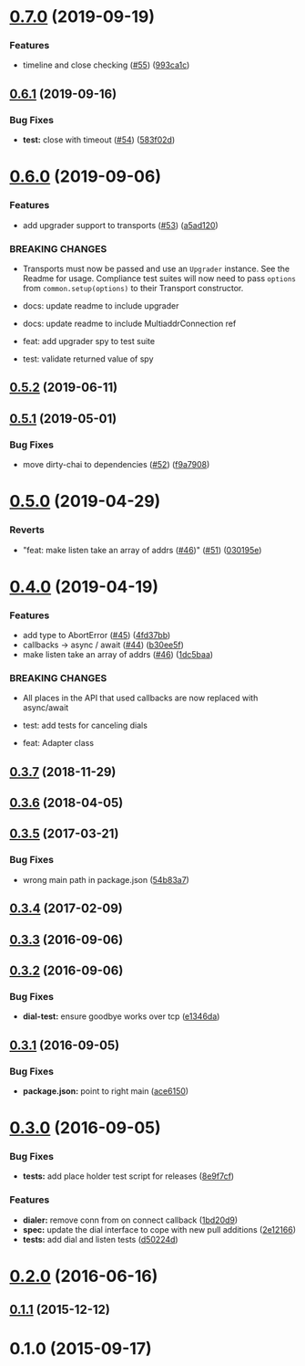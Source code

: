 <a name="0.7.0"></a>
# [0.7.0](https://github.com/libp2p/interface-transport/compare/v0.6.1...v0.7.0) (2019-09-19)


### Features

* timeline and close checking ([#55](https://github.com/libp2p/interface-transport/issues/55)) ([993ca1c](https://github.com/libp2p/interface-transport/commit/993ca1c))



<a name="0.6.1"></a>
## [0.6.1](https://github.com/libp2p/interface-transport/compare/v0.6.0...v0.6.1) (2019-09-16)


### Bug Fixes

* **test:** close with timeout ([#54](https://github.com/libp2p/interface-transport/issues/54)) ([583f02d](https://github.com/libp2p/interface-transport/commit/583f02d))



<a name="0.6.0"></a>
# [0.6.0](https://github.com/libp2p/interface-transport/compare/v0.5.2...v0.6.0) (2019-09-06)


### Features

* add upgrader support to transports ([#53](https://github.com/libp2p/interface-transport/issues/53)) ([a5ad120](https://github.com/libp2p/interface-transport/commit/a5ad120))


### BREAKING CHANGES

* Transports must now be passed and use an `Upgrader` instance. See the Readme for usage. Compliance test suites will now need to pass `options` from `common.setup(options)` to their Transport constructor.

* docs: update readme to include upgrader

* docs: update readme to include MultiaddrConnection ref

* feat: add upgrader spy to test suite

* test: validate returned value of spy



<a name="0.5.2"></a>
## [0.5.2](https://github.com/libp2p/interface-transport/compare/v0.5.1...v0.5.2) (2019-06-11)



<a name="0.5.1"></a>
## [0.5.1](https://github.com/libp2p/interface-transport/compare/v0.5.0...v0.5.1) (2019-05-01)


### Bug Fixes

* move dirty-chai to dependencies ([#52](https://github.com/libp2p/interface-transport/issues/52)) ([f9a7908](https://github.com/libp2p/interface-transport/commit/f9a7908))



<a name="0.5.0"></a>
# [0.5.0](https://github.com/libp2p/interface-transport/compare/v0.4.0...v0.5.0) (2019-04-29)


### Reverts

* "feat: make listen take an array of addrs ([#46](https://github.com/libp2p/interface-transport/issues/46))" ([#51](https://github.com/libp2p/interface-transport/issues/51)) ([030195e](https://github.com/libp2p/interface-transport/commit/030195e))



<a name="0.4.0"></a>
# [0.4.0](https://github.com/libp2p/interface-transport/compare/v0.3.7...v0.4.0) (2019-04-19)


### Features

* add type to AbortError ([#45](https://github.com/libp2p/interface-transport/issues/45)) ([4fd37bb](https://github.com/libp2p/interface-transport/commit/4fd37bb))
* callbacks -> async / await ([#44](https://github.com/libp2p/interface-transport/issues/44)) ([b30ee5f](https://github.com/libp2p/interface-transport/commit/b30ee5f))
* make listen take an array of addrs ([#46](https://github.com/libp2p/interface-transport/issues/46)) ([1dc5baa](https://github.com/libp2p/interface-transport/commit/1dc5baa))


### BREAKING CHANGES

* All places in the API that used callbacks are now replaced with async/await

* test: add tests for canceling dials

* feat: Adapter class



<a name="0.3.7"></a>
## [0.3.7](https://github.com/libp2p/interface-transport/compare/v0.3.6...v0.3.7) (2018-11-29)



<a name="0.3.6"></a>
## [0.3.6](https://github.com/libp2p/interface-transport/compare/v0.3.5...v0.3.6) (2018-04-05)



<a name="0.3.5"></a>
## [0.3.5](https://github.com/libp2p/interface-transport/compare/v0.3.4...v0.3.5) (2017-03-21)


### Bug Fixes

* wrong main path in package.json ([54b83a7](https://github.com/libp2p/interface-transport/commit/54b83a7))



<a name="0.3.4"></a>
## [0.3.4](https://github.com/libp2p/interface-transport/compare/v0.3.3...v0.3.4) (2017-02-09)



<a name="0.3.3"></a>
## [0.3.3](https://github.com/libp2p/interface-transport/compare/v0.3.2...v0.3.3) (2016-09-06)



<a name="0.3.2"></a>
## [0.3.2](https://github.com/libp2p/interface-transport/compare/v0.3.1...v0.3.2) (2016-09-06)


### Bug Fixes

* **dial-test:** ensure goodbye works over tcp ([e1346da](https://github.com/libp2p/interface-transport/commit/e1346da))



<a name="0.3.1"></a>
## [0.3.1](https://github.com/libp2p/interface-transport/compare/v0.3.0...v0.3.1) (2016-09-05)


### Bug Fixes

* **package.json:** point to right main ([ace6150](https://github.com/libp2p/interface-transport/commit/ace6150))



<a name="0.3.0"></a>
# [0.3.0](https://github.com/libp2p/interface-transport/compare/v0.2.0...v0.3.0) (2016-09-05)


### Bug Fixes

* **tests:** add place holder test script for releases ([8e9f7cf](https://github.com/libp2p/interface-transport/commit/8e9f7cf))


### Features

* **dialer:** remove conn from on connect callback ([1bd20d9](https://github.com/libp2p/interface-transport/commit/1bd20d9))
* **spec:** update the dial interface to cope with new pull additions ([2e12166](https://github.com/libp2p/interface-transport/commit/2e12166))
* **tests:** add dial and listen tests ([d50224d](https://github.com/libp2p/interface-transport/commit/d50224d))



<a name="0.2.0"></a>
# [0.2.0](https://github.com/libp2p/interface-transport/compare/v0.1.1...v0.2.0) (2016-06-16)



<a name="0.1.1"></a>
## [0.1.1](https://github.com/libp2p/interface-transport/compare/v0.1.0...v0.1.1) (2015-12-12)



<a name="0.1.0"></a>
# 0.1.0 (2015-09-17)



